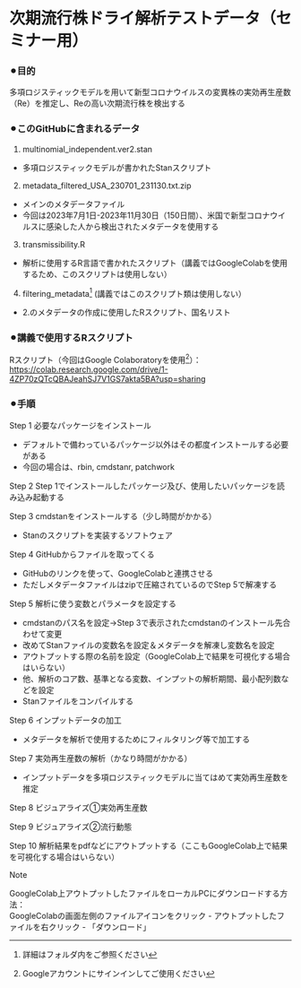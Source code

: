 # 次期流行株ドライ解析テストデータ（セミナー用）

### ⚫︎目的  
   多項ロジスティックモデルを用いて新型コロナウイルスの変異株の実効再生産数（Re）を推定し、Reの高い次期流行株を検出する

### ⚫︎このGitHubに含まれるデータ
1. multinomial_independent.ver2.stan
- 多項ロジスティックモデルが書かれたStanスクリプト
2. metadata_filtered_USA_230701_231130.txt.zip
- メインのメタデータファイル
- 今回は2023年7月1日-2023年11月30日（150日間）、米国で新型コロナウイルスに感染した人から検出されたメタデータを使用する
3. transmissibility.R
- 解析に使用するR言語で書かれたスクリプト（講義ではGoogleColabを使用するため、このスクリプトは使用しない）
4. filtering_metadata[^1]  (講義ではこのスクリプト類は使用しない）
- 2.のメタデータの作成に使用したRスクリプト、国名リスト


### ⚫︎講義で使用するRスクリプト  
 Rスクリプト（今回はGoogle Colaboratoryを使用[^2]）：  
https://colab.research.google.com/drive/1-4ZP70zQTcQBAJeahSJ7V1GS7akta5BA?usp=sharing

### ⚫︎手順

Step 1 必要なパッケージをインストール
- デフォルトで備わっているパッケージ以外はその都度インストールする必要がある
- 今回の場合は、rbin, cmdstanr, patchwork

Step 2 Step 1でインストールしたパッケージ及び、使用したいパッケージを読み込み起動する

Step 3 cmdstanをインストールする（少し時間がかかる）
- Stanのスクリプトを実装するソフトウェア
  
Step 4 GitHubからファイルを取ってくる
- GitHubのリンクを使って、GoogleColabと連携させる
- ただしメタデータファイルはzipで圧縮されているのでStep 5で解凍する

Step 5 解析に使う変数とパラメータを設定する
- cmdstanのパス名を設定→Step 3で表示されたcmdstanのインストール先合わせて変更
- 改めてStanファイルの変数名を設定＆メタデータを解凍し変数名を設定
- アウトプットする際の名前を設定（GoogleColab上で結果を可視化する場合はいらない）
- 他、解析のコア数、基準となる変数、インプットの解析期間、最小配列数などを設定
- Stanファイルをコンパイルする

Step 6 インプットデータの加工
- メタデータを解析で使用するためにフィルタリング等で加工する

Step 7 実効再生産数の解析（かなり時間がかかる）
- インプットデータを多項ロジスティックモデルに当てはめて実効再生産数を推定

Step 8 ビジュアライズ①実効再生産数

Step 9 ビジュアライズ②流行動態

Step 10 解析結果をpdfなどにアウトプットする（ここもGoogleColab上で結果を可視化する場合はいらない）

> [!NOTE]
> GoogleColab上アウトプットしたファイルをローカルPCにダウンロードする方法：  
> GoogleColabの画面左側のファイルアイコンをクリック - アウトプットしたファイルを右クリック - 「ダウンロード」


[^1]: 詳細はフォルダ内をご参照ください
[^2]: Googleアカウントにサインインしてご使用ください

